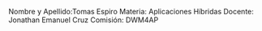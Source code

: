 Nombre y Apellido:Tomas Espiro
Materia: Aplicaciones Híbridas
Docente: Jonathan Emanuel Cruz
Comisión: DWM4AP